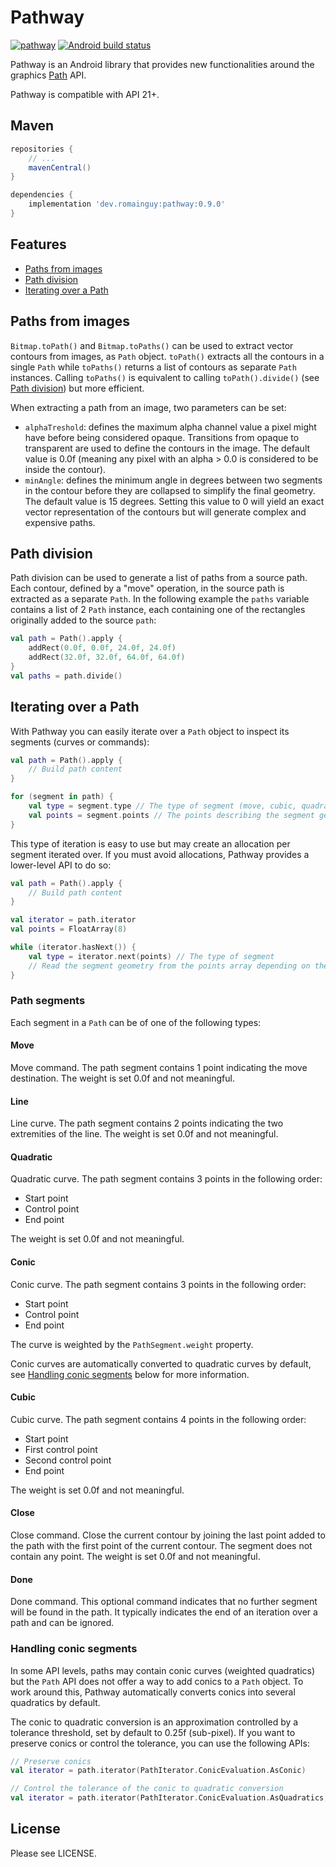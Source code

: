 # Pathway

[![pathway](https://maven-badges.herokuapp.com/maven-central/dev.romainguy/pathway/badge.svg?subject=pathway)](https://maven-badges.herokuapp.com/maven-central/dev.romainguy/pathway)
[![Android build status](https://github.com/romainguy/pathway/workflows/Android/badge.svg)](https://github.com/romainguy/pathway/actions?query=workflow%3AAndroid)

Pathway is an Android library that provides new functionalities around the graphics
[Path](https://developer.android.com/reference/android/graphics/Path) API.

Pathway is compatible with API 21+.

## Maven

```gradle
repositories {
    // ...
    mavenCentral()
}

dependencies {
    implementation 'dev.romainguy:pathway:0.9.0'
}
```

## Features

- [Paths from images](#paths-from-images)
- [Path division](#path-division)
- [Iterating over a Path](#iterating-over-a-path)

## Paths from images

`Bitmap.toPath()` and `Bitmap.toPaths()` can be used to extract vector contours from images, as
`Path` object. `toPath()` extracts all the contours in a single `Path` while `toPaths()` returns
a list of contours as separate `Path` instances. Calling `toPaths()` is equivalent to calling
`toPath().divide()` (see [Path division](#path-division)) but more efficient.

When extracting a path from an image, two parameters can be set:
- `alphaTreshold`: defines the maximum alpha channel value a pixel might have before being
  considered opaque. Transitions from opaque to transparent are used to define the contours
  in the image. The default value is 0.0f (meaning any pixel with an alpha > 0.0 is considered
  to be inside the contour).
- `minAngle`: defines the minimum angle in degrees between two segments in the contour before
  they are collapsed to simplify the final geometry. The default value is 15 degrees. Setting
  this value to 0 will yield an exact vector representation of the contours but will generate
  complex and expensive paths.

## Path division

Path division can be used to generate a list of paths from a source path. Each contour, defined
by a "move" operation, in the source path is extracted as a separate `Path`. In the following
example the `paths` variable contains a list of 2 `Path` instance, each containing one of the
rectangles originally added to the source `path`:

```kotlin
val path = Path().apply {
    addRect(0.0f, 0.0f, 24.0f, 24.0f)
    addRect(32.0f, 32.0f, 64.0f, 64.0f)
}
val paths = path.divide()
```

## Iterating over a Path

With Pathway you can easily iterate over a `Path` object to inspect its segments
(curves or commands):

```kotlin
val path = Path().apply {
    // Build path content
}

for (segment in path) {
    val type = segment.type // The type of segment (move, cubic, quadratic, line, close, etc.)
    val points = segment.points // The points describing the segment geometry
}
```

This type of iteration is easy to use but may create an allocation per segment iterated over.
If you must avoid allocations, Pathway provides a lower-level API to do so:

```kotlin
val path = Path().apply {
    // Build path content
}

val iterator = path.iterator
val points = FloatArray(8)

while (iterator.hasNext()) {
    val type = iterator.next(points) // The type of segment
    // Read the segment geometry from the points array depending on the type
}

```

### Path segments

Each segment in a `Path` can be of one of the following types:

#### Move

Move command. The path segment contains 1 point indicating the move destination.
The weight is set 0.0f and not meaningful.

#### Line

Line curve. The path segment contains 2 points indicating the two extremities of
the line. The weight is set 0.0f and not meaningful.

#### Quadratic

Quadratic curve. The path segment contains 3 points in the following order:
- Start point
- Control point
- End point

The weight is set 0.0f and not meaningful.

#### Conic

Conic curve. The path segment contains 3 points in the following order:
- Start point
- Control point
- End point

The curve is weighted by the `PathSegment.weight` property.

Conic curves are automatically converted to quadratic curves by default, see
[Handling conic segments](#handling-conic-segments) below for more information.

#### Cubic

Cubic curve. The path segment contains 4 points in the following order:
- Start point
- First control point
- Second control point
- End point

The weight is set 0.0f and not meaningful.

#### Close

Close command. Close the current contour by joining the last point added to the
path with the first point of the current contour. The segment does not contain
any point. The weight is set 0.0f and not meaningful.

#### Done

Done command. This optional command indicates that no further segment will be
found in the path. It typically indicates the end of an iteration over a path
and can be ignored.

### Handling conic segments

In some API levels, paths may contain conic curves (weighted quadratics) but the
`Path` API does not offer a way to add conics to a `Path` object. To work around
this, Pathway automatically converts conics into several quadratics by default.

The conic to quadratic conversion is an approximation controlled by a tolerance
threshold, set by default to 0.25f (sub-pixel). If you want to preserve conics
or control the tolerance, you can use the following APIs:

```kotlin
// Preserve conics
val iterator = path.iterator(PathIterator.ConicEvaluation.AsConic)

// Control the tolerance of the conic to quadratic conversion
val iterator = path.iterator(PathIterator.ConicEvaluation.AsQuadratics, 2.0f)

```

## License

Please see LICENSE.
